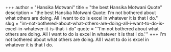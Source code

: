 +++
author = "Hansika Motwani"
title = "the best Hansika Motwani Quote"
description = "the best Hansika Motwani Quote: I'm not bothered about what others are doing. All I want to do is excel in whatever it is that I do."
slug = "im-not-bothered-about-what-others-are-doing-all-i-want-to-do-is-excel-in-whatever-it-is-that-i-do"
quote = '''I'm not bothered about what others are doing. All I want to do is excel in whatever it is that I do.'''
+++
I'm not bothered about what others are doing. All I want to do is excel in whatever it is that I do.
